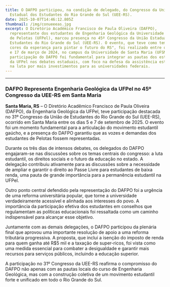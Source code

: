 ```yaml
---
title: O DAFPO participou, na condição de delegado, do Congresso da União
  Estadual dos Estudantes do Rio Grande do Sul (UEE-RS).
date: 2025-10-07T14:46:12.805Z
thumbnail: /img/conueeeas.jpg
excerpt: O Diretório Acadêmico Francisco de Paula Oliveira (DAFPO),
  representante dos estudantes de Engenharia Geológica da Universidade Federal
  de Pelotas (UFPel), marcou presença no 45º Congresso da União Estadual dos
  Estudantes do Rio Grande do Sul (UEE-RS). O evento, que teve como tema "As
  cores da esperança para pintar o futuro do RS", foi realizado entre os dias 15
  e 17 de março de 2024, no campus da Universidade de Santa Maria (UFSM). A
  participação do DAFPO foi fundamental para integrar as pautas dos estudantes
  da UFPel nos debates estaduais, com foco na defesa da assistência estudantil e
  na luta por mais investimentos para as universidades federais.
---
```



- - -

### **DAFPO Representa Engenharia Geológica da UFPel no 45º Congresso da UEE-RS em Santa Maria**



**Santa Maria, RS** – O Diretório Acadêmico Francisco de Paula Oliveira (DAFPO), da Engenharia Geológica da UFPel, teve participação destacada no 31º Congresso da União de Estudantes do Rio Grande do Sul (UEE-RS), ocorrido em Santa Maria entre os dias 5 e 7 de setembro de 2025. O evento foi um momento fundamental para a articulação do movimento estudantil gaúcho, e a presença do DAFPO garantiu que as vozes e demandas dos estudantes de Pelotas fossem representadas.

Durante os três dias de intensos debates, os delegados do DAFPO engajaram-se nas discussões sobre os temas centrais do congresso: a luta estudantil, os direitos sociais e o futuro da educação no estado. A delegação contribuiu ativamente para as discussões sobre a necessidade de ampliar e garantir o direito ao Passe Livre para estudantes de baixa renda, uma pauta de grande importância para a permanência estudantil na UFPel.

Outro ponto central defendido pela representação do DAFPO foi a urgência de uma reforma universitária popular, que torne a universidade verdadeiramente acessível e alinhada aos interesses do povo. A importância da participação efetiva dos estudantes em conselhos que regulamentam as políticas educacionais foi ressaltada como um caminho indispensável para alcançar esse objetivo.

Juntamente com as demais delegações, o DAFPO participou da plenária final que aprovou uma importante resolução de apoio a uma reforma tributária progressiva. A proposta, que inclui a isenção do imposto de renda para quem ganha até R$5 mil e a taxação de super-ricos, foi vista como uma medida essencial para combater a desigualdade e garantir mais recursos para serviços públicos, incluindo a educação superior.

A participação no 31º Congresso da UEE-RS reafirma o compromisso do DAFPO não apenas com as pautas locais do curso de Engenharia Geológica, mas com a construção coletiva de um movimento estudantil forte e unificado em todo o Rio Grande do Sul.